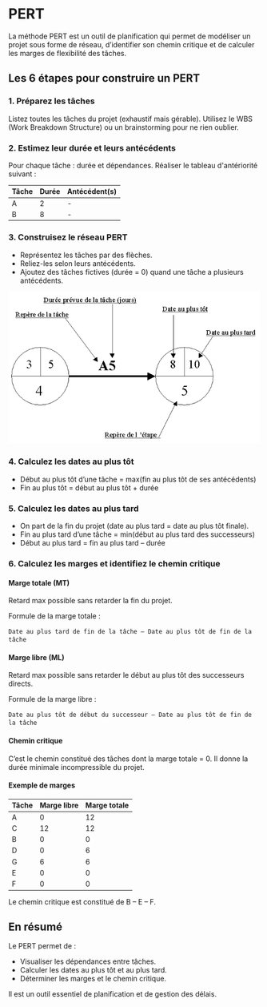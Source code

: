 # PERT

La méthode PERT est un outil de planification qui permet de modéliser un projet sous forme de réseau, d’identifier son chemin critique et de calculer les marges de flexibilité des tâches.

## Les 6 étapes pour construire un PERT

### 1. Préparez les tâches

Listez toutes les tâches du projet (exhaustif mais gérable).
Utilisez le WBS (Work Breakdown Structure) ou un brainstorming pour ne rien oublier.

### 2. Estimez leur durée et leurs antécédents

Pour chaque tâche : durée et dépendances. Réaliser le tableau d'antériorité suivant : 

| Tâche | Durée | Antécédent(s) |
| ----- | ----- | ------------- |
| A     | 2     | -             |
| B     | 8     | -             |

### 3. Construisez le réseau PERT

- Représentez les tâches par des flèches.
- Reliez-les selon leurs antécédents.
- Ajoutez des tâches fictives (durée = 0) quand une tâche a plusieurs antécédents.

<img src="../sources/pert-cours.jpg">

### 4. Calculez les dates au plus tôt

- Début au plus tôt d’une tâche = max(fin au plus tôt de ses antécédents)
- Fin au plus tôt = début au plus tôt + durée

### 5. Calculez les dates au plus tard

- On part de la fin du projet (date au plus tard = date au plus tôt finale).
- Fin au plus tard d’une tâche = min(début au plus tard des successeurs)
- Début au plus tard = fin au plus tard – durée

### 6. Calculez les marges et identifiez le chemin critique

#### Marge totale (MT)

Retard max possible sans retarder la fin du projet.

Formule de la marge totale : 
```
Date au plus tard de fin de la tâche – Date au plus tôt de fin de la tâche
```

#### Marge libre (ML)

Retard max possible sans retarder le début au plus tôt des successeurs directs.

Formule de la marge libre : 
```
Date au plus tôt de début du successeur – Date au plus tôt de fin de la tâche
```

#### Chemin critique

C’est le chemin constitué des tâches dont la marge totale = 0.
Il donne la durée minimale incompressible du projet.

#### Exemple de marges

| Tâche | Marge libre | Marge totale |
| ----- | ----------- | ------------ |
| A     | 0           | 12           |
| C     | 12          | 12           |
| B     | 0           | 0            |
| D     | 0           | 6            |
| G     | 6           | 6            |
| E     | 0           | 0            |
| F     | 0           | 0            |

Le chemin critique est constitué de B – E – F.

## En résumé

Le PERT permet de :

- Visualiser les dépendances entre tâches.
- Calculer les dates au plus tôt et au plus tard.
- Déterminer les marges et le chemin critique.

Il est un outil essentiel de planification et de gestion des délais.